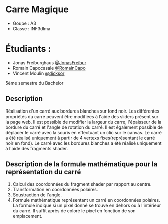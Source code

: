 # Carre Magique

* Goupe : A3
* Classe : INF3dlma

# Étudiants :

* Jonas Freiburghaus [@JonasFreibur](https://github.com/JonasFreibur)
* Romain Capocasale [@RomainCapo](https://github.com/RomainCapo)
* Vincent Moulin [@dicksor](https://github.com/dicksor)

5ème semestre du Bachelor

## Description

Réalisation d'un carré aux bordures blanches sur fond noir. Les différentes propriétés du carré peuvent être modifiées à l'aide des sliders présent sur la page web.
Il est possible de modifier la largeur du carre, l'épaisseur de la bordure du carré et l'angle de rotation du carré.
Il est également possible de déplacer le carré avec la souris en effectuant un clic sur le canvas.
Le carré a été réalisé uniquement à partir de 4 vertexs fixes(représentant le carré noir en fond). Le carré avec les bordures blanches a été réalisé uniquement à l'aide des fragments shader.

## Description de la formule mathématique pour la représentation du carré

1. Calcul des coordonnées du fragment shader par rapport au centre.
2. Transformation en coordonnées polaires.
3. Soustraction de l'angle.
4. Formule mathématique représentant un carré en coordonnées polaires. La formule indique si un pixel donné se trouve en dehors ou à l'intérieur du carré. Il suffit après de coloré le pixel en fonction de son emplacement.
